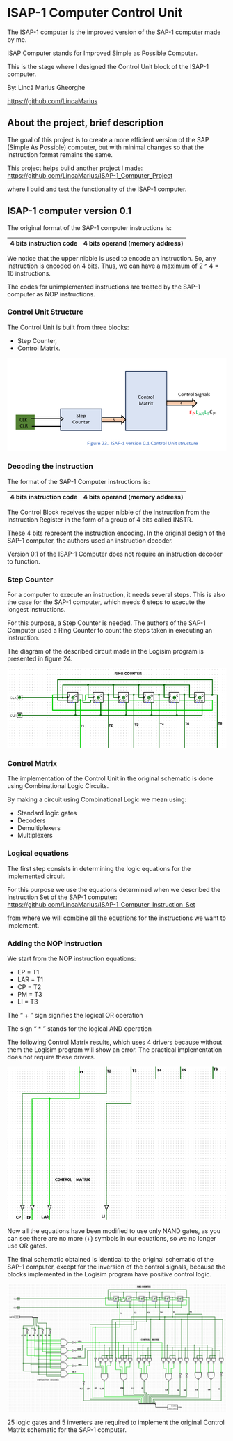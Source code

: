 # ISAP-1 Computer Control Unit
The ISAP-1 computer is the improved version of the SAP-1 computer made by me.

ISAP Computer stands for Improved Simple as Possible Computer.

This is the stage where I designed the Control Unit block of the ISAP-1 computer.

By: Lincă Marius Gheorghe

https://github.com/LincaMarius

## About the project, brief description
The goal of this project is to create a more efficient version of the SAP (Simple As Possible) computer, but with minimal changes so that the instruction format remains the same.

This project helps build another project I made:
https://github.com/LincaMarius/ISAP-1_Computer_Project

where I build and test the functionality of the ISAP-1 computer.

## ISAP-1 computer version 0.1
The original format of the SAP-1 computer instructions is:

| 4 bits instruction code   | 4 bits operand (memory address)          |
|---------------------------|------------------------------------------|

We notice that the upper nibble is used to encode an instruction. 
So, any instruction is encoded on 4 bits. 
Thus, we can have a maximum of 2 ^ 4 = 16 instructions.

The codes for unimplemented instructions are treated by the SAP-1 computer as NOP instructions.

### Control Unit Structure
The Control Unit is built from three blocks:
- Step Counter,
- Control Matrix.

![ Figure 23 ](/Pictures/Figure23.png)

### Decoding the instruction
The format of the SAP-1 Computer instructions is:

| 4 bits instruction code   | 4 bits operand (memory address)          |
|---------------------------|------------------------------------------|

The Control Block receives the upper nibble of the instruction from the Instruction Register in the form of a group of 4 bits called INSTR.

These 4 bits represent the instruction encoding. In the original design of the SAP-1 computer, the authors used an instruction decoder.

Version 0.1 of the ISAP-1 Computer does not require an instruction decoder to function.

### Step Counter
For a computer to execute an instruction, it needs several steps. This is also the case for the SAP-1 computer, which needs 6 steps to execute the longest instructions.

For this purpose, a Step Counter is needed. The authors of the SAP-1 Computer used a Ring Counter to count the steps taken in executing an instruction.

The diagram of the described circuit made in the Logisim program is presented in figure 24.

![ Figure 24 ](/Pictures/Figure24.png)

### Control Matrix
The implementation of the Control Unit in the original schematic is done using Combinational Logic Circuits.

By making a circuit using Combinational Logic we mean using:
- Standard logic gates
- Decoders
- Demultiplexers
- Multiplexers

### Logical equations
The first step consists in determining the logic equations for the implemented circuit.

For this purpose we use the equations determined when we described the Instruction Set of the SAP-1 computer: \
https://github.com/LincaMarius/ISAP-1_Computer_Instruction_Set

from where we will combine all the equations for the instructions we want to implement.

### Adding the NOP instruction
We start from the NOP instruction equations:
-	EP = T1
-	LAR = T1
-	CP = T2
-	PM = T3
-	LI = T3

The “ + ” sign signifies the logical OR operation

The sign “ * ” stands for the logical AND operation

The following Control Matrix results, which uses 4 drivers because without them the Logisim program will show an error. The practical implementation does not require these drivers.

![ Figure 25 ](/Pictures/Figure25.png)
















Now all the equations have been modified to use only NAND gates, as you can see there are no more (+) symbols in our equations, so we no longer use OR gates.

The final schematic obtained is identical to the original schematic of the SAP-1 computer, except for the inversion of the control signals, because the blocks implemented in the Logisim program have positive control logic.

![ Figure 10 ](/Pictures/Figure10.png)

25 logic gates and 5 inverters are required to implement the original Control Matrix schematic for the SAP-1 computer.
